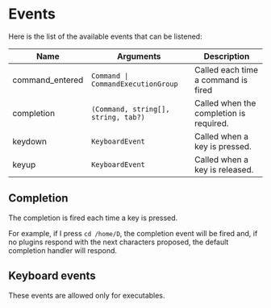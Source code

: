# Events

Here is the list of the available events that can be listened:

| Name            | Arguments                           | Description                             |
|-----------------|-------------------------------------|-----------------------------------------|
| command_entered | `Command \| CommandExecutionGroup`  | Called each time a command is fired     |
| completion      | `(Command, string[], string, tab?)` | Called when the completion is required. |
| keydown         | `KeyboardEvent`                     | Called when a key is pressed.           |
| keyup           | `KeyboardEvent`                     | Called when a key is released.          |

## Completion

The completion is fired each time a key is pressed.

For example, if I press `cd /home/D`, the completion event will be fired and, if no plugins respond with the next characters proposed, the default completion handler will respond.

## Keyboard events

These events are allowed only for executables.
